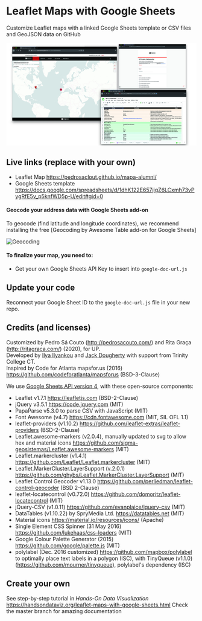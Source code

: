 # Leaflet Maps with Google Sheets
Customize Leaflet maps with a linked Google Sheets template or CSV files and GeoJSON data on GitHub

![Preview](preview.jpg)

## Live links (replace with your own)
- Leaflet Map https://pedrosaclout.github.io/mapa-alumni/
- Google Sheets template https://docs.google.com/spreadsheets/d/1dhK122E657jigZ6LCxmh73vPygRfE5v_p5knfWD5p-U/edit#gid=0

#### Geocode your address data with Google Sheets add-on
To geocode (find latitude and longitude coordinates), we recommend installing the free [Geocoding by Awesome Table add-on for Google Sheets]

![Geocoding](geocode.png)

#### To finalize your map, you need to:
- Get your own Google Sheets API Key to insert into `google-doc-url.js`

## Update your code
Reconnect your Google Sheet ID to the `google-doc-url.js` file in your new repo.

## Credits (and licenses)
Customized by Pedro Sá Couto (http://pedrosacouto.com/) and Rita Graça (http://ritagraca.com/) (2020), for UP.<br>
Developed by [Ilya Ilyankou](https://github.com/ilyankou) and [Jack Dougherty](https://github.com/jackdougherty) with support from Trinity College CT.<br>
Inspired by Code for Atlanta mapsfor.us (2016) https://github.com/codeforatlanta/mapsforus (BSD-3-Clause)

We use [Google Sheets API version 4](https://developers.google.com/sheets/api), with these open-source components:

- Leaflet v1.7.1 https://leafletjs.com (BSD-2-Clause)
- jQuery v3.5.1 https://code.jquery.com (MIT)
- PapaParse v5.3.0 to parse CSV with JavaScript (MIT)
- Font Awesome (v4.7) https://cdn.fontawesome.com (MIT, SIL OFL 1.1)
- leaflet-providers (v1.10.2) https://github.com/leaflet-extras/leaflet-providers (BSD-2-Clause)
- Leaflet.awesome-markers (v2.0.4), manually updated to svg to allow hex and material icons https://github.com/sigma-geosistemas/Leaflet.awesome-markers (MIT)
- Leaflet.markercluster (v1.4.1) https://github.com/Leaflet/Leaflet.markercluster (MIT)
- Leaflet.MarkerCluster.LayerSupport (v.2.0.1) https://github.com/ghybs/Leaflet.MarkerCluster.LayerSupport (MIT)
- Leaflet Control Geocoder v1.13.0 https://github.com/perliedman/leaflet-control-geocoder (BSD 2-Clause)
- leaflet-locatecontrol (v0.72.0) https://github.com/domoritz/leaflet-locatecontrol (MIT)
- jQuery-CSV (v1.0.11) https://github.com/evanplaice/jquery-csv (MIT)
- DataTables (v1.10.22) by SpryMedia Ltd. https://datatables.net (MIT)
- Material icons https://material.io/resources/icons/ (Apache)
- Single Element CSS Spinner (31 May 2016) https://github.com/lukehaas/css-loaders (MIT)
- Google Colour Palette Generator (2015) https://github.com/google/palette.js (MIT)
- polylabel (Dec. 2016 customized) https://github.com/mapbox/polylabel to optimally place text labels in a polygon (ISC), with TinyQueue (v1.1.0) (https://github.com/mourner/tinyqueue), polylabel's dependency (ISC)

## Create your own
See step-by-step tutorial in *Hands-On Data Visualization* https://handsondataviz.org/leaflet-maps-with-google-sheets.html
Check the master branch for amazing documentation
